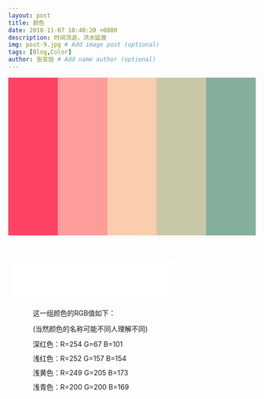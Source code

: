 ```yaml
---
layout: post
title: 颜色
date: 2018-11-07 10:40:20 +0800
description: 时间流逝，洪水猛兽
img: post-9.jpg # Add image post (optional)
tags: [Blog,Color]
author: 张亚旭 # Add name author (optional)
---
```

<style type="text/css">
.a1{overflow: hidden;margin: 0 auto;height: 640px;}
.a2{float:left;margin-left: 50px;}
.a2 p{line-height: 15px;}
.box1{width: 20%;height: 50%;float:left;margin: 0 auto;}
iframe{margin-top: 10%;margin-left: 10px;float:left;}</style>
<div class="a1">
	<div style="background-color:rgb(254,67,101)" class="box1"></div>
	<div style="background-color:rgb(252,157,154)" class="box1"></div>
	<div style="background-color:rgb(249,205,173)" class="box1"></div>
	<div style="background-color:rgb(200,200,169)" class="box1"></div>
	<div style="background-color:rgb(131,175,155)" class="box1"></div>
	<iframe frameborder="no" border="0" marginwidth="0" marginheight="0" width="330" height="86" src="//music.163.com/outchain/player?type=2&id=408814794&auto=1&height=66"></iframe>
	<div class="a2">
	<p>这一组颜色的RGB值如下：</p>(当然颜色的名称可能不同人理解不同)
		<p>深红色：R=254 G=67 B=101</p>
		<p>浅红色：R=252 G=157 B=154</p>
		<p>浅黄色：R=249 G=205 B=173</p>
		<p>浅青色：R=200 G=200 B=169</p>
		<p>淡青色：R=131 G=175 B=155</p>
	</div>
	
</div>